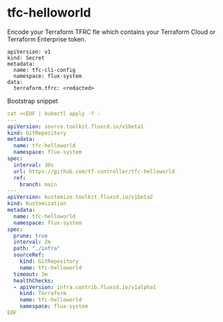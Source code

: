# tfc-helloworld

Encode your Terraform TFRC fle which contains your Terraform Cloud or Terraform Enterprise token.

```
apiVersion: v1
kind: Secret
metadata:
  name: tfc-cli-config
  namespace: flux-system
data:
  terraform.tfrc: <redacted>
```


Bootstrap snippet

```yaml
cat <<EOF | kubectl apply -f -
---
apiVersion: source.toolkit.fluxcd.io/v1beta1
kind: GitRepository
metadata:
  name: tfc-helloworld
  namespace: flux-system
spec:
  interval: 30s
  url: https://github.com/tf-controller/tfc-helloworld
  ref:
    branch: main
---
apiVersion: kustomize.toolkit.fluxcd.io/v1beta2
kind: Kustomization
metadata:
  name: tfc-helloworld
  namespace: flux-system
spec:
  prune: true
  interval: 2m
  path: "./infra"
  sourceRef:
    kind: GitRepository
    name: tfc-helloworld
  timeout: 3m
  healthChecks:
  - apiVersion: infra.contrib.fluxcd.io/v1alpha1
    kind: Terraform
    name: tfc-helloworld
    namespace: flux-system
EOF
```
